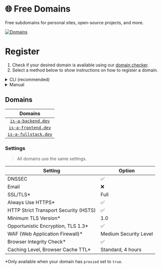 # 🌐 Free Domains
Free subdomains for personal sites, open-source projects, and more.

[![Domains](https://img.shields.io/github/directory-file-count/free-domains/register/domains?label=domains&style=for-the-badge&type=file)](https://github.com/free-domains/register/tree/main/domains)

# Register
1. Check if your desired domain is available using our [domain checker](https://freesubdomains.org/check).
2. Select a method below to show instructions on how to register a domain.

<details>
  <summary>CLI (recommended)</summary>
  <br>

  > The CLI has 3 prefixes: `domains`, `fd` and `free-domains`.

  1. Install the CLI

  You can install the CLI by running the following command:

  ```bash
  npm install @free-domains/cli -g
  ```

  2. Login to the CLI

  Run the following command to login to the CLI and follow the steps.

  ```bash
  domains login
  ```

  3. Register a domain

  Run the following command and follow the steps to register a subdomain.

  ```bash
  domains register
  ```

</details>

<details>
  <summary>Manual</summary>
  <br>

  1. **Star** and **[fork](https://github.com/free-domains/register/fork)** this repository.
  2. Add a new file called `example.domain.dev.json` in the `/domains` folder to register the `example` subdomain on the `domain.dev`.
    - An list of available domains can be found [here](#domains).
  3. Edit it to meet your needs.
    - The file listed below is just an **example**, provide a **valid** JSON file with your needs.
    - Make sure to remove any records that aren't needed.

  ```json
  {
      "domain": "is-a-fullstack.dev",
      "subdomain": "example",

      "owner": {
          "email": "hello@example.com"
      },

      "records": {
          "A": ["1.1.1.1", "1.0.0.1"],
          "AAAA": ["2606:4700:4700::1111", "2606:4700:4700::1001"],
          "CNAME": "example.com",
          "TXT": [
              {
                  "name": "@",
                  "value": "example_verification=1234567890"
              }
          ]
      },

      "proxied": false
  }
  ```

  4. Your pull request will be reviewed and merged.
    - **Do not** ignore the pull request checklist, this is _required_.
    - Make sure to keep an eye on your pull request in case we need you to make any changes!
  5. After the pull request is merged, please allow up to 24 hours for the changes to propagate _(in most cases it takes up to 5 minutes)_
  6. Enjoy your new domain!

</details>

## Domains

| Domains |
|:-:|
| [`is-a-backend.dev`](https://is-a-backend.dev) |
| [`is-a-frontend.dev`](https://is-a-frontend.dev) |
| [`is-a-fullstack.dev`](https://is-a-fullstack.dev) |

### Settings

> All domains use the same settings.

| Setting                               | Option                |
|---------------------------------------|-----------------------|
| DNSSEC                                | ✅ |
| Email                                 | ❌ |
| SSL/TLS*                              | Full |
| Always Use HTTPS*                     | ✅ |
| HTTP Strict Transport Security (HSTS) | ✅ |
| Minimum TLS Version*                  | 1.0 |
| Opportunistic Encryption, TLS 1.3*    | ✅ |
| WAF (Web Application Firewall)*       | Medium Security Level |
| Browser Integrity Check*              | ✅ |
| Caching Level, Browser Cache TTL*     | Standard, 4 hours |

\*Only available when your domain has `proxied` set to `true`.
